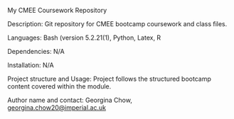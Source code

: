 My CMEE Coursework Repository

Description: Git repository for CMEE bootcamp coursework and class files. 

Languages: Bash (version 5.2.21(1), Python, Latex, R 

Dependencies: N/A

Installation: N/A

Project structure and Usage: Project follows the structured bootcamp content covered within the module. 

Author name and contact: Georgina Chow, georgina.chow20@imperial.ac.uk
